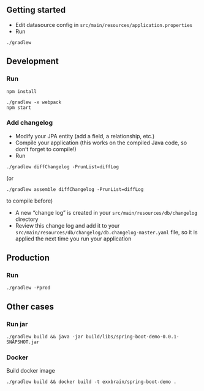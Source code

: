 ## Getting started

- Edit datasource config in
```src/main/resources/application.properties```
- Run
```
./gradlew
```

## Development

### Run 
```
npm install
```

```
./gradlew -x webpack
npm start
```

### Add changelog

- Modify your JPA entity (add a field, a relationship, etc.)
- Compile your application (this works on the compiled Java code, so
  don’t forget to compile!)
- Run
```
./gradlew diffChangelog -PrunList=diffLog
```
(or
```
./gradlew assemble diffChangelog -PrunList=diffLog
```
to compile before)
- A new “change log” is created in your
  ```src/main/resources/db/changelog``` directory
- Review this change log and add it to your
  ```src/main/resources/db/changelog/db.changelog-master.yaml``` file,
  so it is applied the next time you run your application
  
## Production

### Run
```
./gradlew -Pprod
```

## Other cases

### Run jar
```
./gradlew build && java -jar build/libs/spring-boot-demo-0.0.1-SNAPSHOT.jar
```
### Docker
Build docker image
```
./gradlew build && docker build -t exxbrain/spring-boot-demo .
```
